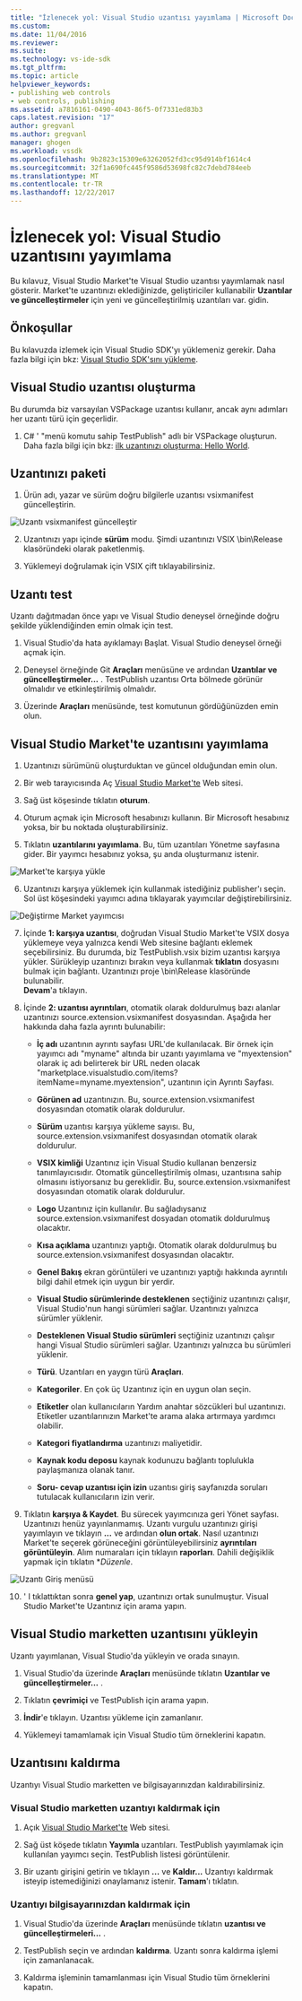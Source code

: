 ```yaml
---
title: "İzlenecek yol: Visual Studio uzantısı yayımlama | Microsoft Docs"
ms.custom: 
ms.date: 11/04/2016
ms.reviewer: 
ms.suite: 
ms.technology: vs-ide-sdk
ms.tgt_pltfrm: 
ms.topic: article
helpviewer_keywords:
- publishing web controls
- web controls, publishing
ms.assetid: a7816161-0490-4043-86f5-0f7331ed83b3
caps.latest.revision: "17"
author: gregvanl
ms.author: gregvanl
manager: ghogen
ms.workload: vssdk
ms.openlocfilehash: 9b2823c15309e63262052fd3cc95d914bf1614c4
ms.sourcegitcommit: 32f1a690fc445f9586d53698fc82c7debd784eeb
ms.translationtype: MT
ms.contentlocale: tr-TR
ms.lasthandoff: 12/22/2017
---
```

# <a name="walkthrough-publishing-a-visual-studio-extension"></a>İzlenecek yol: Visual Studio uzantısını yayımlama

Bu kılavuz, Visual Studio Market'te Visual Studio uzantısı yayımlamak nasıl gösterir. Market'te uzantınızı eklediğinizde, geliştiriciler kullanabilir **Uzantılar ve güncelleştirmeler** için yeni ve güncelleştirilmiş uzantıları var. gidin.

## <a name="prerequisites"></a>Önkoşullar

 Bu kılavuzda izlemek için Visual Studio SDK'yı yüklemeniz gerekir. Daha fazla bilgi için bkz: [Visual Studio SDK'sını yükleme](../extensibility/installing-the-visual-studio-sdk.md).

## <a name="create-a-visual-studio-extension"></a>Visual Studio uzantısı oluşturma

Bu durumda biz varsayılan VSPackage uzantısı kullanır, ancak aynı adımları her uzantı türü için geçerlidir.

1. C# ' "menü komutu sahip TestPublish" adlı bir VSPackage oluşturun. Daha fazla bilgi için bkz: [ilk uzantınızı oluşturma: Hello World](../extensibility/extensibility-hello-world.md).

## <a name="package-your-extension"></a>Uzantınızı paketi

1. Ürün adı, yazar ve sürüm doğru bilgilerle uzantısı vsixmanifest güncelleştirin.

  ![Uzantı vsixmanifest güncelleştir](media/update-extension-vsixmanifest.png)

2. Uzantınızı yapı içinde **sürüm** modu. Şimdi uzantınızı VSIX \bin\Release klasöründeki olarak paketlenmiş.

3. Yüklemeyi doğrulamak için VSIX çift tıklayabilirsiniz.

## <a name="test-the-extension"></a>Uzantı test

 Uzantı dağıtmadan önce yapı ve Visual Studio deneysel örneğinde doğru şekilde yüklendiğinden emin olmak için test.

1. Visual Studio'da hata ayıklamayı Başlat. Visual Studio deneysel örneği açmak için.

2. Deneysel örneğinde Git **Araçları** menüsüne ve ardından **Uzantılar ve güncelleştirmeler...** . TestPublish uzantısı Orta bölmede görünür olmalıdır ve etkinleştirilmiş olmalıdır.

3. Üzerinde **Araçları** menüsünde, test komutunun gördüğünüzden emin olun.

## <a name="publish-the-extension-to-the-visual-studio-marketplace"></a>Visual Studio Market'te uzantısını yayımlama

1. Uzantınızı sürümünü oluşturduktan ve güncel olduğundan emin olun.

2. Bir web tarayıcısında Aç [Visual Studio Market'te](https://marketplace.visualstudio.com/vs) Web sitesi.

3. Sağ üst köşesinde tıklatın **oturum**.

4. Oturum açmak için Microsoft hesabınızı kullanın. Bir Microsoft hesabınız yoksa, bir bu noktada oluşturabilirsiniz.

5. Tıklatın **uzantılarını yayımlama**.  Bu, tüm uzantıları Yönetme sayfasına gider.  Bir yayımcı hesabınız yoksa, şu anda oluşturmanız istenir.

  ![Market'te karşıya yükle](media/upload-to-marketplace.png)

6. Uzantınızı karşıya yüklemek için kullanmak istediğiniz publisher'ı seçin.  Sol üst köşesindeki yayımcı adına tıklayarak yayımcılar değiştirebilirsiniz.

  ![Değiştirme Market yayımcısı](media/change-marketplace-publisher.png)

7. İçinde **1: karşıya uzantısı**, doğrudan Visual Studio Market'te VSIX dosya yüklemeye veya yalnızca kendi Web sitesine bağlantı eklemek seçebilirsiniz. Bu durumda, biz TestPublish.vsix bizim uzantısı karşıya yükler.  Sürükleyip uzantınızı bırakın veya kullanmak **tıklatın** dosyasını bulmak için bağlantı.  Uzantınızı proje \bin\Release klasöründe bulunabilir.  
              **Devam**'a tıklayın.

8. İçinde **2: uzantısı ayrıntıları**, otomatik olarak doldurulmuş bazı alanlar uzantınızı source.extension.vsixmanifest dosyasından.  Aşağıda her hakkında daha fazla ayrıntı bulunabilir:

    * **İç adı** uzantının ayrıntı sayfası URL'de kullanılacak. Bir örnek için yayımcı adı "myname" altında bir uzantı yayımlama ve "myextension" olarak iç adı belirterek bir URL neden olacak "marketplace.visualstudio\.com/items?itemName=myname.myextension", uzantının için Ayrıntı Sayfası.
    
    * **Görünen ad** uzantınızın.  Bu, source.extension.vsixmanifest dosyasından otomatik olarak doldurulur.
   
    * **Sürüm** uzantısı karşıya yükleme sayısı.  Bu, source.extension.vsixmanifest dosyasından otomatik olarak doldurulur.
    
    * **VSIX kimliği** Uzantınız için Visual Studio kullanan benzersiz tanımlayıcısıdır.  Otomatik güncelleştirilmiş olması, uzantısına sahip olmasını istiyorsanız bu gereklidir.  Bu, source.extension.vsixmanifest dosyasından otomatik olarak doldurulur.
    
    * **Logo** Uzantınız için kullanılır.  Bu sağladıysanız source.extension.vsixmanifest dosyadan otomatik doldurulmuş olacaktır.
    
    * **Kısa açıklama** uzantınızı yaptığı.  Otomatik olarak doldurulmuş bu source.extension.vsixmanifest dosyasından olacaktır.
    
    * **Genel Bakış** ekran görüntüleri ve uzantınızı yaptığı hakkında ayrıntılı bilgi dahil etmek için uygun bir yerdir.
    
    * **Visual Studio sürümlerinde desteklenen** seçtiğiniz uzantınızı çalışır, Visual Studio'nun hangi sürümleri sağlar.  Uzantınızı yalnızca sürümler yüklenir.
    
    * **Desteklenen Visual Studio sürümleri** seçtiğiniz uzantınızı çalışır hangi Visual Studio sürümleri sağlar.  Uzantınızı yalnızca bu sürümleri yüklenir.
    
    * **Türü**.  Uzantıları en yaygın türü **Araçları**.
    
    * **Kategoriler**.  En çok üç Uzantınız için en uygun olan seçin.
    
    * **Etiketler** olan kullanıcıların Yardım anahtar sözcükleri bul uzantınızı. Etiketler uzantılarınızın Market'te arama alaka artırmaya yardımcı olabilir.
    
    * **Kategori fiyatlandırma** uzantınızı maliyetidir.
    
    * **Kaynak kodu deposu** kaynak kodunuzu bağlantı toplulukla paylaşmanıza olanak tanır.
    
    * **Soru- cevap uzantısı için izin** uzantısı giriş sayfanızda soruları tutulacak kullanıcıların izin verir.

9. Tıklatın **karşıya & Kaydet**. Bu sürecek yayımcınıza geri Yönet sayfası.  Uzantınızı henüz yayınlanmamış.  Uzantı vurgulu uzantınızı girişi yayımlayın ve tıklayın **...**  ve ardından **olun ortak**.  Nasıl uzantınızı Market'te seçerek görüneceğini görüntüleyebilirsiniz **ayrıntıları görüntüleyin**.  Alım numaraları için tıklayın **raporları**.  Dahili değişiklik yapmak için tıklatın **Düzenle*.

  ![Uzantı Giriş menüsü](media/extension-entry-menu.png)

10. ' I tıklattıktan sonra **genel yap**, uzantınızı ortak sunulmuştur.  Visual Studio Market'te Uzantınız için arama yapın.

## <a name="install-the-extension-from-the-visual-studio-marketplace"></a>Visual Studio marketten uzantısını yükleyin

Uzantı yayımlanan, Visual Studio'da yükleyin ve orada sınayın.

1. Visual Studio'da üzerinde **Araçları** menüsünde tıklatın **Uzantılar ve güncelleştirmeler...** .

2. Tıklatın **çevrimiçi** ve TestPublish için arama yapın.

3. **İndir**'e tıklayın. Uzantısı yükleme için zamanlanır.

4. Yüklemeyi tamamlamak için Visual Studio tüm örneklerini kapatın.

## <a name="removing-the-extension"></a>Uzantısını kaldırma

Uzantıyı Visual Studio marketten ve bilgisayarınızdan kaldırabilirsiniz.

### <a name="to-remove-the-extension-from-the-visual-studio-marketplace"></a>Visual Studio marketten uzantıyı kaldırmak için

1. Açık [Visual Studio Market'te](https://marketplace.visualstudio.com/vs) Web sitesi.

2. Sağ üst köşede tıklatın **Yayımla** uzantıları.  TestPublish yayımlamak için kullanılan yayımcı seçin.  TestPublish listesi görüntülenir.

3. Bir uzantı girişini getirin ve tıklayın **...**  ve **Kaldır...** Uzantıyı kaldırmak isteyip istemediğinizi onaylamanız istenir.  **Tamam**'ı tıklatın.

### <a name="to-remove-the-extension-from-your-computer"></a>Uzantıyı bilgisayarınızdan kaldırmak için

1. Visual Studio'da üzerinde **Araçları** menüsünde tıklatın **uzantısı ve güncelleştirmeleri...** .

2. TestPublish seçin ve ardından **kaldırma**. Uzantı sonra kaldırma işlemi için zamanlanacak.

3. Kaldırma işleminin tamamlanması için Visual Studio tüm örneklerini kapatın.
